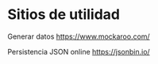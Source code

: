 # Sitios de utilidad

Generar datos
https://www.mockaroo.com/

Persistencia JSON online
https://jsonbin.io/